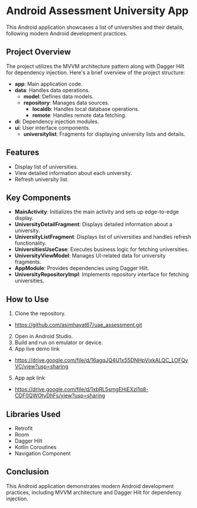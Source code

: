# Android Assessment University App

This Android application showcases a list of universities and their details, following modern Android development practices.

## Project Overview

The project utilizes the MVVM architecture pattern along with Dagger Hilt for dependency injection. Here's a brief overview of the project structure:

- **app**: Main application code.
- **data**: Handles data operations.
  - **model**: Defines data models.
  - **repository**: Manages data sources.
    - **localdb**: Handles local database operations.
    - **remote**: Handles remote data fetching.
- **di**: Dependency injection modules.
- **ui**: User interface components.
  - **universitylist**: Fragments for displaying university lists and details.

## Features

- Display list of universities.
- View detailed information about each university.
- Refresh university list.

## Key Components

- **MainActivity**: Initializes the main activity and sets up edge-to-edge display.
- **UniversityDetailFragment**: Displays detailed information about a university.
- **UniversityListFragment**: Displays list of universities and handles refresh functionality.
- **UniversitiesUseCase**: Executes business logic for fetching universities.
- **UniversityViewModel**: Manages UI-related data for university fragments.
- **AppModule**: Provides dependencies using Dagger Hilt.
- **UniversityRepositoryImpl**: Implements repository interface for fetching universities.

## How to Use

1. Clone the repository.
- https://github.com/asimhayat67/uae_assessment.git
2. Open in Android Studio.
3. Build and run on emulator or device.
4. App live demo link
- https://drive.google.com/file/d/16agqJQ4U1x55DNHpVixkALQC_LOFQyVC/view?usp=sharing
5. App apk link
- https://drive.google.com/file/d/1xbRL5smgEHiEXzI1q8-CDF0QWOtyDhFs/view?usp=sharing

## Libraries Used

- Retrofit
- Room
- Dagger Hilt
- Kotlin Coroutines
- Navigation Component

## Conclusion
This Android application demonstrates modern Android development practices, including MVVM architecture and Dagger Hilt for dependency injection.